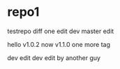 # repo1
testrepo
diff one
edit dev
master edit

 hello
v1.0.2 now 
v1.1.0 one more tag

dev edit
dev edit by another guy
